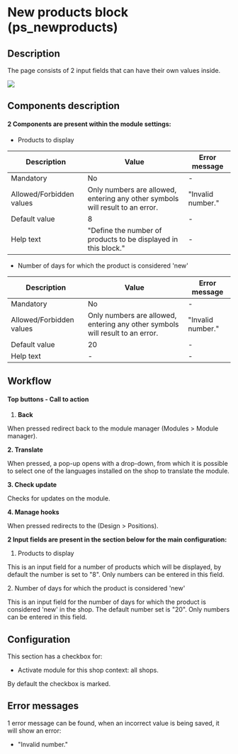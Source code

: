 # New products block (ps\_newproducts)

## Description

The page consists of 2 input fields that can have their own values inside.

![](<../../../../../.gitbook/assets/Screenshot 2022-05-31 at 16-46-05 Module Manager • test (1).png>)

## Components description

#### 2 Components are present within the module settings:

* Products to display

| Description              | Value                                                                         | Error message     |
| ------------------------ | ----------------------------------------------------------------------------- | ----------------- |
| Mandatory                | No                                                                            | -                 |
| Allowed/Forbidden values | Only numbers are allowed, entering any other symbols will result to an error. | "Invalid number." |
| Default value            | 8                                                                             | -                 |
| Help text                | "Define the number of products to be displayed in this block."                | -                 |

* Number of days for which the product is considered 'new'

| Description              | Value                                                                         | Error message     |
| ------------------------ | ----------------------------------------------------------------------------- | ----------------- |
| Mandatory                | No                                                                            | -                 |
| Allowed/Forbidden values | Only numbers are allowed, entering any other symbols will result to an error. | "Invalid number." |
| Default value            | 20                                                                            | -                 |
| Help text                | -                                                                             | -                 |



## Workflow

#### Top buttons - Call to action

1. **Back**

When pressed redirect back to the module manager (Modules > Module manager).

**2. Translate**

When pressed, a pop-up opens with a drop-down, from which it is possible to select one of the languages installed on the shop to translate the module.

**3. Check update**

Checks for updates on the module.

**4. Manage hooks**

When pressed redirects to the (Design > Positions).

**2 Input fields are present in the section below for the main configuration:**

1. Products to display

This is an input field for a number of products which will be displayed, by default the number is set to "8". Only numbers can be entered in this field.

&#x20; 2\.  Number of days for which the product is considered 'new'

This is an input field for the number of days for which the product is considered 'new' in the shop. The default number set is "20". Only numbers can be entered in this field.

## Configuration

This section has a checkbox for:

* Activate module for this shop context: all shops.

By default the checkbox is marked.

## Error messages

1 error message can be found, when an incorrect value is being saved, it will show an error:

* "Invalid number."

